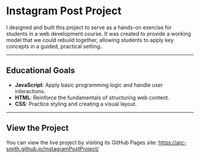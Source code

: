 # Instagram Post Project

I designed and built this project to serve as a hands-on exercise for students in a web development course. It was created to provide a working model that we could rebuild together, allowing students to apply key concepts in a guided, practical setting..

---

## Educational Goals

* **JavaScript**: Apply basic programming logic and handle user interactions.
* **HTML**: Reinforce the fundamentals of structuring web content.
* **CSS**: Practice styling and creating a visual layout.
  
---

## View the Project

You can view the live project by visiting its GitHub Pages site: https://arc-smith.github.io/instagramPostProject/

